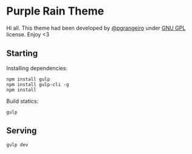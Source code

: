 # Purple Rain Theme

Hi all. This theme had been developed by [@pgrangeiro](https://github.com/pgrangeiro) under [GNU GPL](https://github.com/pgrangeiro/pgrangeiro.github.io/LICENSE.md) license. Enjoy <3

## Starting
Installing dependencies:
```
npm install gulp
npm install gulp-cli -g
npm install
```

Build statics:
```
gulp
```

## Serving
```
gulp dev
```
